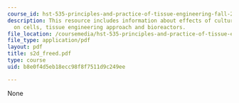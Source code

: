 ```yaml
---
course_id: hst-535-principles-and-practice-of-tissue-engineering-fall-2004
description: This resource includes information about effects of culture conditions
  on cells, tissue engineering approach and bioreactors.
file_location: /coursemedia/hst-535-principles-and-practice-of-tissue-engineering-fall-2004/b8e0f4d5eb18ecc98f8f7511d9c249ee_s2d_freed.pdf
file_type: application/pdf
layout: pdf
title: s2d_freed.pdf
type: course
uid: b8e0f4d5eb18ecc98f8f7511d9c249ee

---
```

None